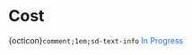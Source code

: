 <br>

# Cost

{octicon}`comment;1em;sd-text-info` <span style="color: #276be9">In Progress</span>

<br>
<br>

<br>
<br>

<br>
<br>

<br>
<br>